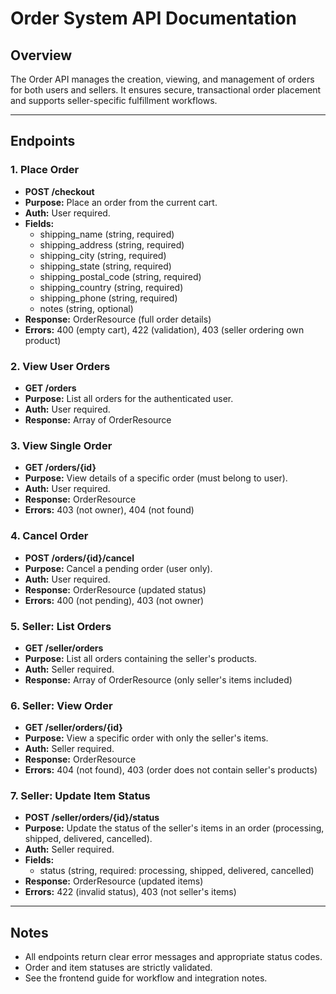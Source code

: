 # Order System API Documentation

## Overview
The Order API manages the creation, viewing, and management of orders for both users and sellers. It ensures secure, transactional order placement and supports seller-specific fulfillment workflows.

---

## Endpoints

### 1. Place Order
- **POST /checkout**
- **Purpose:** Place an order from the current cart.
- **Auth:** User required.
- **Fields:**
  - shipping_name (string, required)
  - shipping_address (string, required)
  - shipping_city (string, required)
  - shipping_state (string, required)
  - shipping_postal_code (string, required)
  - shipping_country (string, required)
  - shipping_phone (string, required)
  - notes (string, optional)
- **Response:** OrderResource (full order details)
- **Errors:** 400 (empty cart), 422 (validation), 403 (seller ordering own product)

### 2. View User Orders
- **GET /orders**
- **Purpose:** List all orders for the authenticated user.
- **Auth:** User required.
- **Response:** Array of OrderResource

### 3. View Single Order
- **GET /orders/{id}**
- **Purpose:** View details of a specific order (must belong to user).
- **Auth:** User required.
- **Response:** OrderResource
- **Errors:** 403 (not owner), 404 (not found)

### 4. Cancel Order
- **POST /orders/{id}/cancel**
- **Purpose:** Cancel a pending order (user only).
- **Auth:** User required.
- **Response:** OrderResource (updated status)
- **Errors:** 400 (not pending), 403 (not owner)

### 5. Seller: List Orders
- **GET /seller/orders**
- **Purpose:** List all orders containing the seller's products.
- **Auth:** Seller required.
- **Response:** Array of OrderResource (only seller's items included)

### 6. Seller: View Order
- **GET /seller/orders/{id}**
- **Purpose:** View a specific order with only the seller's items.
- **Auth:** Seller required.
- **Response:** OrderResource
- **Errors:** 404 (not found), 403 (order does not contain seller's products)

### 7. Seller: Update Item Status
- **POST /seller/orders/{id}/status**
- **Purpose:** Update the status of the seller's items in an order (processing, shipped, delivered, cancelled).
- **Auth:** Seller required.
- **Fields:**
  - status (string, required: processing, shipped, delivered, cancelled)
- **Response:** OrderResource (updated items)
- **Errors:** 422 (invalid status), 403 (not seller's items)

---

## Notes
- All endpoints return clear error messages and appropriate status codes.
- Order and item statuses are strictly validated.
- See the frontend guide for workflow and integration notes. 
